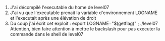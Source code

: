 1. J'ai décompilé l'executable du home de level07
2. J'ai vu que l'executable prenait la variable d'environnement LOGNAME et l'executait après une élévation de droit
3. Du coup j'ai écrit cet exploit : export LOGNAME="\$(getflag)" ; ./level07
   Attention, bien faire attention à mettre le backslash pour pas executer la commande dans le shell de level07
